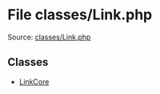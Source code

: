 File classes/Link.php
=========

Source: [classes/Link.php](https://github.com/PrestaShop/PrestaShop/blob/1.6.0.1/classes/Link.php)


Classes
-------

* [LinkCore](class.LinkCore.md)

